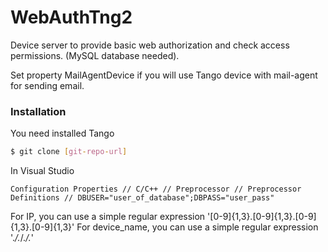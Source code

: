 # WebAuthTng2

Device server to provide basic web authorization and check access permissions.
(MySQL database needed).

Set property MailAgentDevice if you will use Tango device with mail-agent for sending email.

### Installation

You need installed Tango

```sh
$ git clone [git-repo-url] 
```

In Visual Studio 

```
Configuration Properties // C/C++ // Preprocessor // Preprocessor Definitions // DBUSER="user_of_database";DBPASS="user_pass"
```

For IP, you can use a simple  regular expression '[0-9]{1,3}\.[0-9]{1,3}\.[0-9]{1,3}\.[0-9]{1,3}'
For device_name, you can use a simple  regular expression '.*/.*/.*/.*'